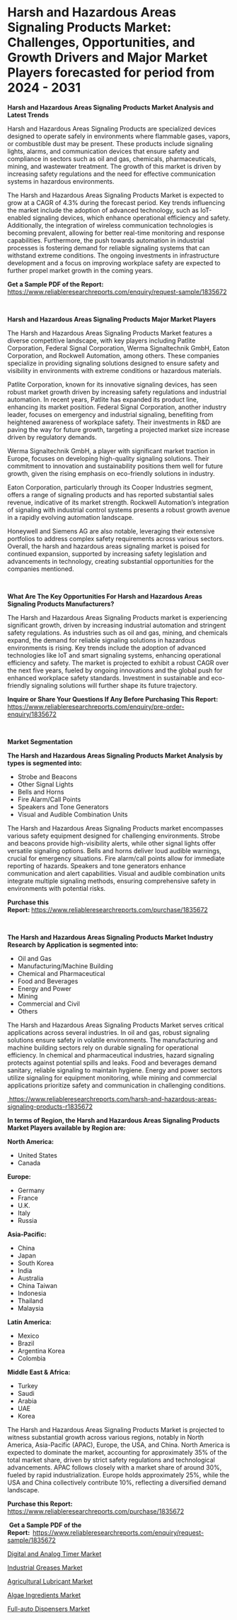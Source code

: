 <p><h1>Harsh and Hazardous Areas Signaling Products Market: Challenges, Opportunities, and Growth Drivers and Major Market Players forecasted for period from 2024 - 2031</h1></p><p><strong>Harsh and Hazardous Areas Signaling Products Market Analysis and Latest Trends</strong></p>
<p><p>Harsh and Hazardous Areas Signaling Products are specialized devices designed to operate safely in environments where flammable gases, vapors, or combustible dust may be present. These products include signaling lights, alarms, and communication devices that ensure safety and compliance in sectors such as oil and gas, chemicals, pharmaceuticals, mining, and wastewater treatment. The growth of this market is driven by increasing safety regulations and the need for effective communication systems in hazardous environments.</p><p>The Harsh and Hazardous Areas Signaling Products Market is expected to grow at a CAGR of 4.3% during the forecast period. Key trends influencing the market include the adoption of advanced technology, such as IoT-enabled signaling devices, which enhance operational efficiency and safety. Additionally, the integration of wireless communication technologies is becoming prevalent, allowing for better real-time monitoring and response capabilities. Furthermore, the push towards automation in industrial processes is fostering demand for reliable signaling systems that can withstand extreme conditions. The ongoing investments in infrastructure development and a focus on improving workplace safety are expected to further propel market growth in the coming years.</p></p>
<p><strong>Get a Sample PDF of the Report:&nbsp;</strong> <a href="https://www.reliableresearchreports.com/enquiry/request-sample/1835672?utm_campaign=16&utm_medium=2&utm_source=Github&utm_content=ia&utm_term=16102024&utm_id=harsh-and-hazardous-areas-signaling-products">https://www.reliableresearchreports.com/enquiry/request-sample/1835672</a></p>
<p>&nbsp;</p>
<p><strong>Harsh and Hazardous Areas Signaling Products Major Market Players</strong></p>
<p><p>The Harsh and Hazardous Areas Signaling Products Market features a diverse competitive landscape, with key players including Patlite Corporation, Federal Signal Corporation, Werma Signaltechnik GmbH, Eaton Corporation, and Rockwell Automation, among others. These companies specialize in providing signaling solutions designed to ensure safety and visibility in environments with extreme conditions or hazardous materials.</p><p>Patlite Corporation, known for its innovative signaling devices, has seen robust market growth driven by increasing safety regulations and industrial automation. In recent years, Patlite has expanded its product line, enhancing its market position. Federal Signal Corporation, another industry leader, focuses on emergency and industrial signaling, benefiting from heightened awareness of workplace safety. Their investments in R&D are paving the way for future growth, targeting a projected market size increase driven by regulatory demands.</p><p>Werma Signaltechnik GmbH, a player with significant market traction in Europe, focuses on developing high-quality signaling solutions. Their commitment to innovation and sustainability positions them well for future growth, given the rising emphasis on eco-friendly solutions in industry.</p><p>Eaton Corporation, particularly through its Cooper Industries segment, offers a range of signaling products and has reported substantial sales revenue, indicative of its market strength. Rockwell Automation’s integration of signaling with industrial control systems presents a robust growth avenue in a rapidly evolving automation landscape.</p><p>Honeywell and Siemens AG are also notable, leveraging their extensive portfolios to address complex safety requirements across various sectors. Overall, the harsh and hazardous areas signaling market is poised for continued expansion, supported by increasing safety legislation and advancements in technology, creating substantial opportunities for the companies mentioned. </p></p>
<p>&nbsp;</p>
<p><strong>What Are The Key Opportunities For Harsh and Hazardous Areas Signaling Products Manufacturers?</strong></p>
<p><p>The Harsh and Hazardous Areas Signaling Products market is experiencing significant growth, driven by increasing industrial automation and stringent safety regulations. As industries such as oil and gas, mining, and chemicals expand, the demand for reliable signaling solutions in hazardous environments is rising. Key trends include the adoption of advanced technologies like IoT and smart signaling systems, enhancing operational efficiency and safety. The market is projected to exhibit a robust CAGR over the next five years, fueled by ongoing innovations and the global push for enhanced workplace safety standards. Investment in sustainable and eco-friendly signaling solutions will further shape its future trajectory.</p></p>
<p><strong>Inquire or Share Your Questions If Any Before Purchasing This Report:</strong> <a href="https://www.reliableresearchreports.com/enquiry/pre-order-enquiry/1835672?utm_campaign=16&utm_medium=2&utm_source=Github&utm_content=ia&utm_term=16102024&utm_id=harsh-and-hazardous-areas-signaling-products">https://www.reliableresearchreports.com/enquiry/pre-order-enquiry/1835672</a></p>
<p>&nbsp;</p>
<p><strong>Market Segmentation</strong></p>
<p><strong>The Harsh and Hazardous Areas Signaling Products Market Analysis by types is segmented into:</strong></p>
<p><ul><li>Strobe and Beacons</li><li>Other Signal Lights</li><li>Bells and Horns</li><li>Fire Alarm/Call Points</li><li>Speakers and Tone Generators</li><li>Visual and Audible Combination Units</li></ul></p>
<p><p>The Harsh and Hazardous Areas Signaling Products market encompasses various safety equipment designed for challenging environments. Strobe and beacons provide high-visibility alerts, while other signal lights offer versatile signaling options. Bells and horns deliver loud audible warnings, crucial for emergency situations. Fire alarm/call points allow for immediate reporting of hazards. Speakers and tone generators enhance communication and alert capabilities. Visual and audible combination units integrate multiple signaling methods, ensuring comprehensive safety in environments with potential risks.</p></p>
<p><strong>Purchase this Report:&nbsp;</strong><a href="https://www.reliableresearchreports.com/purchase/1835672?utm_campaign=16&utm_medium=2&utm_source=Github&utm_content=ia&utm_term=16102024&utm_id=harsh-and-hazardous-areas-signaling-products">https://www.reliableresearchreports.com/purchase/1835672</a></p>
<p>&nbsp;</p>
<p><strong>The Harsh and Hazardous Areas Signaling Products Market Industry Research by Application is segmented into:</strong></p>
<p><ul><li>Oil and Gas</li><li>Manufacturing/Machine Building</li><li>Chemical and Pharmaceutical</li><li>Food and Beverages</li><li>Energy and Power</li><li>Mining</li><li>Commercial and Civil</li><li>Others</li></ul></p>
<p><p>The Harsh and Hazardous Areas Signaling Products Market serves critical applications across several industries. In oil and gas, robust signaling solutions ensure safety in volatile environments. The manufacturing and machine building sectors rely on durable signaling for operational efficiency. In chemical and pharmaceutical industries, hazard signaling protects against potential spills and leaks. Food and beverages demand sanitary, reliable signaling to maintain hygiene. Energy and power sectors utilize signaling for equipment monitoring, while mining and commercial applications prioritize safety and communication in challenging conditions.</p></p>
<p><a href="https://www.reliableresearchreports.com/harsh-and-hazardous-areas-signaling-products-r1835672?utm_campaign=16&utm_medium=2&utm_source=Github&utm_content=ia&utm_term=16102024&utm_id=harsh-and-hazardous-areas-signaling-products">&nbsp;https://www.reliableresearchreports.com/harsh-and-hazardous-areas-signaling-products-r1835672</a></p>
<p><strong>In terms of Region, the Harsh and Hazardous Areas Signaling Products Market Players available by Region are:</strong></p>
<p>
    <p> <strong> North America: </strong>
        <ul>
            <li>United States</li>
            <li>Canada</li>
        </ul>
        </p> 
    <p> <strong> Europe: </strong>
        <ul>
            <li>Germany</li>
            <li>France</li>
            <li>U.K.</li>
            <li>Italy</li>
            <li>Russia</li>
        </ul>
        </p> 
    <p> <strong> Asia-Pacific: </strong>
        <ul>
            <li>China</li>
            <li>Japan</li>
            <li>South Korea</li>
            <li>India</li>
            <li>Australia</li>
            <li>China Taiwan</li>
            <li>Indonesia</li>
            <li>Thailand</li>
            <li>Malaysia</li>
        </ul>
        </p> 
    <p> <strong> Latin America: </strong>
        <ul>
            <li>Mexico</li>
            <li>Brazil</li>
            <li>Argentina Korea</li>
            <li>Colombia</li>
        </ul>
        </p> 
    <p> <strong> Middle East & Africa: </strong>
        <ul>
            <li>Turkey</li>
            <li>Saudi</li>
            <li>Arabia</li>
            <li>UAE</li>
            <li>Korea</li>
        </ul>
    </p>
    </p>
<p><p>The Harsh and Hazardous Areas Signaling Products Market is projected to witness substantial growth across various regions, notably in North America, Asia-Pacific (APAC), Europe, the USA, and China. North America is expected to dominate the market, accounting for approximately 35% of the total market share, driven by strict safety regulations and technological advancements. APAC follows closely with a market share of around 30%, fueled by rapid industrialization. Europe holds approximately 25%, while the USA and China collectively contribute 10%, reflecting a diversified demand landscape.</p></p>
<p><strong>Purchase this Report: </strong><a href="https://www.reliableresearchreports.com/purchase/1835672?utm_campaign=16&utm_medium=2&utm_source=Github&utm_content=ia&utm_term=16102024&utm_id=harsh-and-hazardous-areas-signaling-products">https://www.reliableresearchreports.com/purchase/1835672</a></p>
<p>&nbsp;<strong>Get a Sample PDF of the Report:&nbsp;&nbsp;</strong><a href="https://www.reliableresearchreports.com/enquiry/request-sample/1835672?utm_campaign=16&utm_medium=2&utm_source=Github&utm_content=ia&utm_term=16102024&utm_id=harsh-and-hazardous-areas-signaling-products">https://www.reliableresearchreports.com/enquiry/request-sample/1835672</a></p>
<p><strong></strong></p>
<p><p><a href="https://github.com/cecilahoi7/Market-Research-Report-List-1/blob/main/digital-and-analog-timer-market.md?utm_campaign=16&utm_medium=2&utm_source=Github&utm_content=ia&utm_term=16102024&utm_id=harsh-and-hazardous-areas-signaling-products">Digital and Analog Timer Market</a></p><p><a href="https://www.linkedin.com/pulse/industrial-greases-mosaic-piecing-together-global-market-dynamics-hkowc?utm_campaign=16&utm_medium=2&utm_source=Github&utm_content=ia&utm_term=16102024&utm_id=harsh-and-hazardous-areas-signaling-products">Industrial Greases Market</a></p><p><a href="https://www.linkedin.com/pulse/agricultural-lubricant-market-size-type-mineral-oil-lubricantsynthetic-ppuec?utm_campaign=16&utm_medium=2&utm_source=Github&utm_content=ia&utm_term=16102024&utm_id=harsh-and-hazardous-areas-signaling-products">Agricultural Lubricant Market</a></p><p><a href="https://www.linkedin.com/pulse/algae-ingredients-market2024-2031-industry-insights-investment-0kc0c?utm_campaign=16&utm_medium=2&utm_source=Github&utm_content=ia&utm_term=16102024&utm_id=harsh-and-hazardous-areas-signaling-products">Algae Ingredients Market</a></p><p><a href="https://github.com/sakalstgliemsk/Market-Research-Report-List-1/blob/main/full-auto-dispensers-market.md?utm_campaign=16&utm_medium=2&utm_source=Github&utm_content=ia&utm_term=16102024&utm_id=harsh-and-hazardous-areas-signaling-products">Full-auto Dispensers Market</a></p></p>